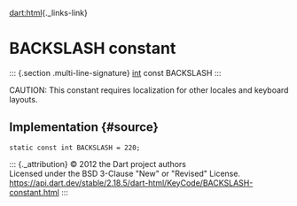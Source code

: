 [dart:html](../../dart-html/dart-html-library){._links-link}

BACKSLASH constant
==================

::: {.section .multi-line-signature}
[int](../../dart-core/int-class) const BACKSLASH
:::

CAUTION: This constant requires localization for other locales and
keyboard layouts.

Implementation {#source}
--------------

``` {.language-dart data-language="dart"}
static const int BACKSLASH = 220;
```

::: {._attribution}
© 2012 the Dart project authors\
Licensed under the BSD 3-Clause \"New\" or \"Revised\" License.\
<https://api.dart.dev/stable/2.18.5/dart-html/KeyCode/BACKSLASH-constant.html>
:::
